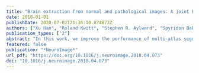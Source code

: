 ```yaml
---
title: "Brain extraction from normal and pathological images: A joint PCA/Image-Reconstruction approach"
date: 2018-01-01
publishDate: 2020-07-02T21:36:10.874873Z
authors: ["Xu Han", "Roland Kwitt", "Stephen R. Aylward", "Spyridon Bakas", "Bjoern H. Menze", "Alexander Asturias", "Paul M. Vespa", "John D. Van Horn", "Marc Niethammer"]
publication_types: ["2"]
abstract: "In this work, we improve the performance of multi-atlas segmentation (MAS) by integrating the recently proposed VoteNet model with the joint label fusion (JLF) approach. Specifically, we first illustrate that using a deep convolutional neural network to predict atlas probabilities can better distinguish correct atlas labels from incorrect ones than relying on image intensity difference as is typical in JLF. Motivated by this finding, we propose VoteNet+, an improved deep network to locally predict the probability of an atlas label to differ from the label of the target image. Furthermore, we show that JLF is more suitable for the VoteNet framework as a label fusion method than plurality voting. Lastly, we use Platt scaling to calibrate the probabilities of our new model. Results on LPBA40 3D MR brain images show that our proposed method can achieve better performance than VoteNet."
featured: false
publication: "*NeuroImage*"
url_pdf: "https://doi.org/10.1016/j.neuroimage.2018.04.073"
doi: "10.1016/j.neuroimage.2018.04.073"
---
```


